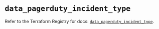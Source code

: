 # `data_pagerduty_incident_type`

Refer to the Terraform Registry for docs: [`data_pagerduty_incident_type`](https://registry.terraform.io/providers/pagerduty/pagerduty/3.24.2/docs/data-sources/incident_type).
